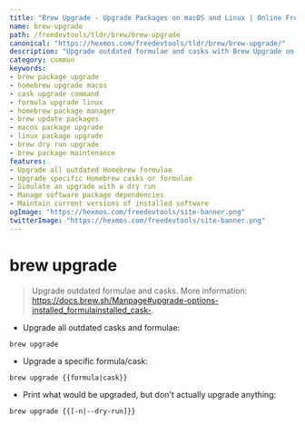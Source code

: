```yaml
---
title: "Brew Upgrade - Upgrade Packages on macOS and Linux | Online Free DevTools by Hexmos"
name: brew-upgrade
path: /freedevtools/tldr/brew/brew-upgrade
canonical: "https://hexmos.com/freedevtools/tldr/brew/brew-upgrade/"
description: "Upgrade outdated formulae and casks with Brew Upgrade on macOS and Linux. Manage your software packages and dependencies efficiently. Free online tool, no registration required."
category: common
keywords:
- brew package upgrade
- homebrew upgrade macos
- cask upgrade command
- formula upgrade linux
- homebrew package manager
- brew update packages
- macos package upgrade
- linux package upgrade
- brew dry run upgrade
- brew package maintenance
features:
- Upgrade all outdated Homebrew formulae
- Upgrade specific Homebrew casks or formulae
- Simulate an upgrade with a dry run
- Manage software package dependencies
- Maintain current versions of installed software
ogImage: "https://hexmos.com/freedevtools/site-banner.png"
twitterImage: "https://hexmos.com/freedevtools/site-banner.png"
---
```


# brew upgrade

> Upgrade outdated formulae and casks.
> More information: <https://docs.brew.sh/Manpage#upgrade-options-installed_formulainstalled_cask->.

- Upgrade all outdated casks and formulae:

`brew upgrade`

- Upgrade a specific formula/cask:

`brew upgrade {{formula|cask}}`

- Print what would be upgraded, but don't actually upgrade anything:

`brew upgrade {{[-n|--dry-run]}}`
